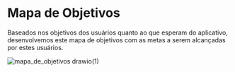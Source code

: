 # Mapa de Objetivos

Baseados nos objetivos dos usuários quanto ao que esperam do aplicativo, desenvolvemos este mapa de objetivos com as metas a serem alcançadas por estes usuários.


![mapa_de_objetivos drawio(1)](https://github.com/user-attachments/assets/6a698b00-4505-4aaf-b63b-9edd64967f9c)
